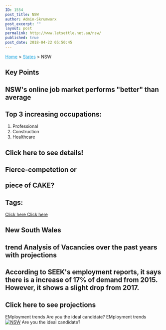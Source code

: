```yaml
---
ID: 1554
post_title: NSW
author: Admin-Skrumworx
post_excerpt: ""
layout: post
permalink: http://www.letsettle.net.au/nsw/
published: true
post_date: 2018-04-22 05:50:45
---
```

<p><a style="color: #1da7e2;" href="http://letsettle.net.au/">Home</a> &gt; <a style="color: #1da7e2;" href="http://letsettle.net.au/states/">States</a> &gt; NSW</p>		
			<h2>Key Points</h2>		
			<h2>NSW's online job market performs "better" than average</h2>		
			<h2>Top 3 increasing occupations:</h2>		
		<ol><li>Professional</li><li style="text-align: left;">Construction</li><li style="text-align: left;">Healthcare</li></ol>		
			<h2>Click here to see details!</h2>		
			<h2>Fierce-competetion or<br><br>piece of CAKE?</h2>		
			<h2>Tags:</h2>		
			<a href="#" role="button">
						Click here
					</a>
			<a href="#" role="button">
						Click here
					</a>
			<h2>New South Wales</h2>		
			<h2>trend Analysis of Vacancies over the past years with projections</h2>		
			<h2>According to SEEK's employment reports, it says there is a increase of 17% of demand from 2015. However, it shows a slight drop from 2017. </h2>		
			<h2>Click here to see projections</h2>		
									EMployment trends
									Are you the ideal candidate?
									EMployment trends
					<noscript><a href='#'><img alt='NSW ' src='https:&#47;&#47;public.tableau.com&#47;static&#47;images&#47;it&#47;it3_nsw4&#47;NSW&#47;1_rss.png' style='border: none' /></a></noscript><object class='tableauViz'  style='display:none;'><param name='host_url' value='https%3A%2F%2Fpublic.tableau.com%2F' /> <param name='embed_code_version' value='3' /> <param name='site_root' value='' /><param name='name' value='it3_nsw4&#47;NSW' /><param name='tabs' value='no' /><param name='toolbar' value='yes' /><param name='static_image' value='https:&#47;&#47;public.tableau.com&#47;static&#47;images&#47;it&#47;it3_nsw4&#47;NSW&#47;1.png' /> <param name='animate_transition' value='yes' /><param name='display_static_image' value='yes' /><param name='display_spinner' value='yes' /><param name='display_overlay' value='yes' /><param name='display_count' value='yes' /><param name='filter' value='publish=yes' /></object>                
									Are you the ideal candidate?